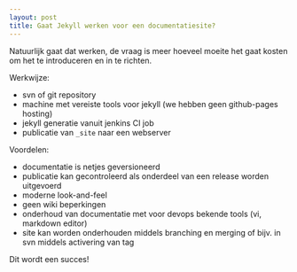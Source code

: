 ```yaml
---
layout: post
title: Gaat Jekyll werken voor een documentatiesite?
---
```


Natuurlijk gaat dat werken, de vraag is meer hoeveel moeite het gaat kosten om het te introduceren
en in te richten.

Werkwijze:
* svn of git repository
* machine met vereiste tools voor jekyll (we hebben geen github-pages hosting)
* jekyll generatie vanuit jenkins CI job
* publicatie van `_site` naar een webserver

Voordelen:
* documentatie is netjes geversioneerd
* publicatie kan gecontroleerd als onderdeel van een release worden uitgevoerd
* moderne look-and-feel
* geen wiki beperkingen
* onderhoud van documentatie met voor devops bekende tools (vi, markdown editor)
* site kan worden onderhouden middels branching en merging of bijv. in svn middels activering van tag

Dit wordt een succes!
